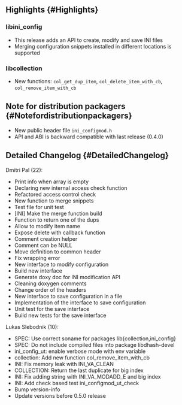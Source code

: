 Highlights {#Highlights}
----------

### libini\_config

-   This release adds an API to create, modify and save INI files
-   Merging configuration snippets installed in different locations is
    supported

### libcollection

-   New functions: `col_get_dup_item`, `col_delete_item_with_cb`,
    `col_remove_item_with_cb`

Note for distribution packagers {#Notefordistributionpackagers}
-------------------------------

-   New public header file `ini_configmod.h`
-   API and ABI is backward compatible with last release (0.4.0)

Detailed Changelog {#DetailedChangelog}
------------------

Dmitri Pal (22):

-   Print info when array is empty
-   Declaring new internal access check function
-   Refactored access control check
-   New function to merge snippets
-   Test file for unit test
-   \[INI\] Make the merge function build
-   Function to return one of the dups
-   Allow to modify item name
-   Expose delete with callback function
-   Comment creation helper
-   Comment can be NULL
-   Move definition to common header
-   Fix wrapping error
-   New interface to modify configuration
-   Build new interface
-   Generate doxy doc for INI modification API
-   Cleaning doxygen comments
-   Change order of the headers
-   New interface to save configuration in a file
-   Implementation of the interface to save configuration
-   Unit test for the save interface
-   Build new tests for the save interface

Lukas Slebodnik (10):

-   SPEC: Use correct soname for packages lib{collection,ini\_config}
-   SPEC: Do not include compiled files into package libdhash-devel
-   ini\_config\_ut: enable verbose mode with env variable
-   collection: Add new function col\_remove\_item\_with\_cb
-   INI: Fix memory leak with INI\_VA\_CLEAN
-   COLLECTION: Return the last duplicate for big index
-   INI: Fix adding string with INI\_VA\_MODADD\_E and big index
-   INI: Add check based test ini\_configmod\_ut\_check
-   Bump version-info
-   Update versions before 0.5.0 release

